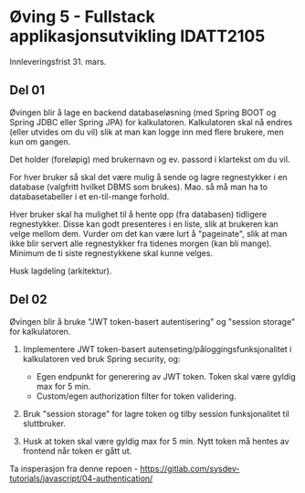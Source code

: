# Øving 5 - Fullstack applikasjonsutvikling IDATT2105

Innleveringsfrist 31. mars.



## Del 01

Øvingen blir å lage en backend databaseløsning (med Spring BOOT og Spring JDBC eller Spring JPA) for kalkulatoren.
Kalkulatoren skal nå endres (eller utvides om du vil) slik at man kan logge inn med flere brukere, men kun om gangen. 

Det holder (foreløpig) med brukernavn og ev. passord i klartekst om du vil.

For hver bruker så skal det være mulig å sende og lagre regnestykker i en database (valgfritt hvilket DBMS som brukes).
Mao. så må man ha to databasetabeller i et en-til-mange forhold.

Hver bruker skal ha mulighet til å hente opp (fra databasen) tidligere regnestykker. Disse kan godt presenteres i en liste, slik at brukeren kan velge mellom dem. Vurder om det kan være lurt å "pageinate", slik at man ikke blir servert alle regnestykker fra tidenes morgen (kan bli mange). Minimum de ti siste regnestykkene skal kunne velges.

Husk lagdeling (arkitektur).

## Del 02

Øvingen blir å bruke "JWT token-basert autentisering" og "session storage" for kalkulatoren.
1. Implementere JWT token-basert autenseting/påloggingsfunksjonalitet i kalkulatoren ved bruk Spring security, og:

    * Egen endpunkt for generering av JWT token. Token skal være gyldig max for 5 min.
    * Custom/egen authorization filter for token validering.
2. Bruk "session storage" for lagre token og tilby session funksjonalitet til sluttbruker.
3. Husk at token skal være gyldig max for 5 min. Nytt token må hentes av frontend når token er gått ut.

Ta insperasjon fra denne repoen - https://gitlab.com/sysdev-tutorials/javascript/04-authentication/

